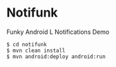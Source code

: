 Notifunk
========

Funky Android L Notifications Demo

```$ git clone git@github.com:ecgreb/notifunk.git
$ cd notifunk
$ mvn clean install
$ mvn android:deploy android:run
```
